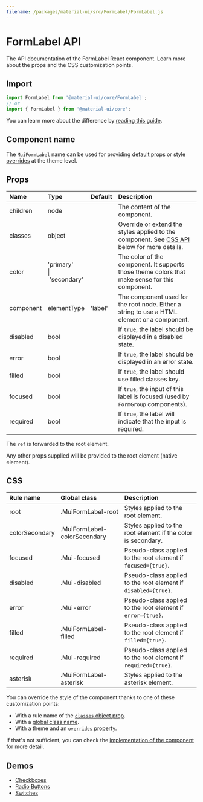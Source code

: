 ```yaml
---
filename: /packages/material-ui/src/FormLabel/FormLabel.js
---
```


<!--- This documentation is automatically generated, do not try to edit it. -->

# FormLabel API

<p class="description">The API documentation of the FormLabel React component. Learn more about the props and the CSS customization points.</p>

## Import

```js
import FormLabel from '@material-ui/core/FormLabel';
// or
import { FormLabel } from '@material-ui/core';
```

You can learn more about the difference by [reading this guide](/guides/minimizing-bundle-size/).



## Component name

The `MuiFormLabel` name can be used for providing [default props](/customization/globals/#default-props) or [style overrides](/customization/globals/#css) at the theme level.

## Props

| Name | Type | Default | Description |
|:-----|:-----|:--------|:------------|
| <span class="prop-name">children</span> | <span class="prop-type">node</span> |  | The content of the component. |
| <span class="prop-name">classes</span> | <span class="prop-type">object</span> |  | Override or extend the styles applied to the component. See [CSS API](#css) below for more details. |
| <span class="prop-name">color</span> | <span class="prop-type">'primary'<br>&#124;&nbsp;'secondary'</span> |  | The color of the component. It supports those theme colors that make sense for this component. |
| <span class="prop-name">component</span> | <span class="prop-type">elementType</span> | <span class="prop-default">'label'</span> | The component used for the root node. Either a string to use a HTML element or a component. |
| <span class="prop-name">disabled</span> | <span class="prop-type">bool</span> |  | If `true`, the label should be displayed in a disabled state. |
| <span class="prop-name">error</span> | <span class="prop-type">bool</span> |  | If `true`, the label should be displayed in an error state. |
| <span class="prop-name">filled</span> | <span class="prop-type">bool</span> |  | If `true`, the label should use filled classes key. |
| <span class="prop-name">focused</span> | <span class="prop-type">bool</span> |  | If `true`, the input of this label is focused (used by `FormGroup` components). |
| <span class="prop-name">required</span> | <span class="prop-type">bool</span> |  | If `true`, the label will indicate that the input is required. |

The `ref` is forwarded to the root element.

Any other props supplied will be provided to the root element (native element).

## CSS

| Rule name | Global class | Description |
|:-----|:-------------|:------------|
| <span class="prop-name">root</span> | <span class="prop-name">.MuiFormLabel-root</span> | Styles applied to the root element.
| <span class="prop-name">colorSecondary</span> | <span class="prop-name">.MuiFormLabel-colorSecondary</span> | Styles applied to the root element if the color is secondary.
| <span class="prop-name">focused</span> | <span class="prop-name">.Mui-focused</span> | Pseudo-class applied to the root element if `focused={true}`.
| <span class="prop-name">disabled</span> | <span class="prop-name">.Mui-disabled</span> | Pseudo-class applied to the root element if `disabled={true}`.
| <span class="prop-name">error</span> | <span class="prop-name">.Mui-error</span> | Pseudo-class applied to the root element if `error={true}`.
| <span class="prop-name">filled</span> | <span class="prop-name">.MuiFormLabel-filled</span> | Pseudo-class applied to the root element if `filled={true}`.
| <span class="prop-name">required</span> | <span class="prop-name">.Mui-required</span> | Pseudo-class applied to the root element if `required={true}`.
| <span class="prop-name">asterisk</span> | <span class="prop-name">.MuiFormLabel-asterisk</span> | Styles applied to the asterisk element.

You can override the style of the component thanks to one of these customization points:

- With a rule name of the [`classes` object prop](/customization/components/#overriding-styles-with-classes).
- With a [global class name](/customization/components/#overriding-styles-with-global-class-names).
- With a theme and an [`overrides` property](/customization/globals/#css).

If that's not sufficient, you can check the [implementation of the component](https://github.com/mui-org/material-ui/blob/next/packages/material-ui/src/FormLabel/FormLabel.js) for more detail.

## Demos

- [Checkboxes](/components/checkboxes/)
- [Radio Buttons](/components/radio-buttons/)
- [Switches](/components/switches/)


